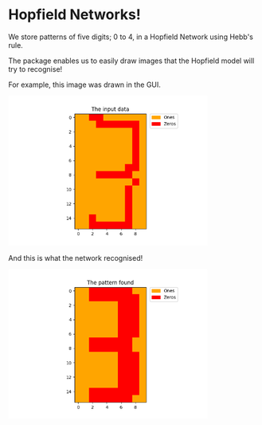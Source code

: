 # Hopfield Networks!

We store patterns of five digits; 0 to 4, in a Hopfield Network using Hebb's rule.

The package enables us to easily draw images that the Hopfield model will try to recognise!

For example, this image was drawn in the GUI.

<img src="./img/gui_3.png" a="My attempt at a three" height="300"/>


And this is what the network recognised!


<img src="./img/gui_3_found.png" a="What the model found" height="300"/>


